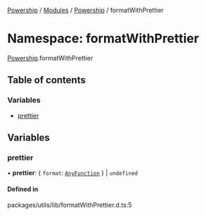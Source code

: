 [Powership](../README.md) / [Modules](../modules.md) / [Powership](Powership.md) / formatWithPrettier

# Namespace: formatWithPrettier

[Powership](Powership.md).formatWithPrettier

## Table of contents

### Variables

- [prettier](Powership.formatWithPrettier.md#prettier)

## Variables

### prettier

• **prettier**: { `format`: [`AnyFunction`](Powership.TU.md#anyfunction)  } \| `undefined`

#### Defined in

packages/utils/lib/formatWithPrettier.d.ts:5
